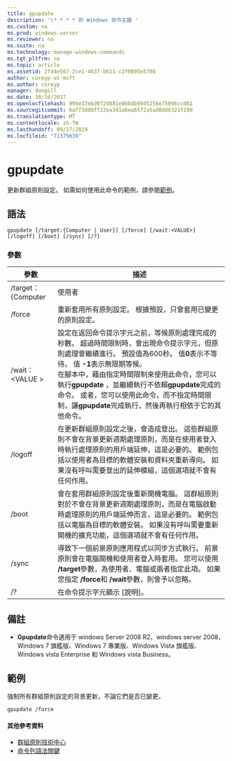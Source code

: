 ```yaml
---
title: gpupdate
description: '\* * * * 的 Windows 命令主題 '
ms.custom: na
ms.prod: windows-server
ms.reviewer: na
ms.suite: na
ms.technology: manage-windows-commands
ms.tgt_pltfrm: na
ms.topic: article
ms.assetid: 2fd4e567-2ce1-4637-b611-c2f0895e5708
author: coreyp-at-msft
ms.author: coreyp
manager: dongill
ms.date: 10/16/2017
ms.openlocfilehash: 994e37ebd972d881e06bdb99d5256e75096ccd81
ms.sourcegitcommit: 6aff3d88ff22ea141a6ea6572a5ad8dd6321f199
ms.translationtype: MT
ms.contentlocale: zh-TW
ms.lasthandoff: 09/27/2019
ms.locfileid: "71375639"
---
```

# <a name="gpupdate"></a>gpupdate

更新群組原則設定。 如需如何使用此命令的範例，請參閱[範例](#examples)。

## <a name="syntax"></a>語法

```
gpupdate [/target:{Computer | User}] [/force] [/wait:<VALUE>] [/logoff] [/boot] [/sync] [/?]
```

### <a name="parameters"></a>參數

|     參數     |                                                                                                                                                                                                                                                                                                                             描述                                                                                                                                                                                                                                                                                                                             |
|-------------------|---------------------------------------------------------------------------------------------------------------------------------------------------------------------------------------------------------------------------------------------------------------------------------------------------------------------------------------------------------------------------------------------------------------------------------------------------------------------------------------------------------------------------------------------------------------------------------------------------------------------------------------------------------------------|
| /target： {Computer |                                                                                                                                                                                                                                                                                                                                使用者                                                                                                                                                                                                                                                                                                                                |
|      /force       |                                                                                                                                                                                                                                                                                   重新套用所有原則設定。 根據預設，只會套用已變更的原則設定。                                                                                                                                                                                                                                                                                    |
|  /wait： \<VALUE >   | 設定在返回命令提示字元之前，等候原則處理完成的秒數。 超過時間限制時，會出現命令提示字元，但原則處理會繼續進行。 預設值為600秒。 值**0**表示不等待。 值 **-1**表示無限期等候。</br>在腳本中，藉由指定時間限制來使用此命令，您可以執行**gpupdate** ，並繼續執行不依賴**gpupdate**完成的命令。 或者，您可以使用此命令，而不指定時間限制，讓**gpupdate**完成執行，然後再執行相依于它的其他命令。 |
|      /logoff      |                                                                                                                                   在更新群組原則設定之後，會造成登出。 這些群組原則不會在背景更新週期處理原則，而是在使用者登入時執行處理原則的用戶端延伸，這是必要的。 範例包括以使用者為目標的軟體安裝和資料夾重新導向。 如果沒有呼叫需要登出的延伸模組，這個選項就不會有任何作用。                                                                                                                                    |
|       /boot       |                                                                                                                                       會在套用群組原則設定後重新開機電腦。 這群組原則對於不會在背景更新週期處理原則，而是在電腦啟動時處理原則的用戶端延伸而言，這是必要的。 範例包括以電腦為目標的軟體安裝。 如果沒有呼叫需要重新開機的擴充功能，這個選項就不會有任何作用。                                                                                                                                        |
|       /sync       |                                                                                                                                                                              導致下一個前景原則應用程式以同步方式執行。 前景原則會在電腦開機和使用者登入時套用。 您可以使用 **/target**參數，為使用者、電腦或兩者指定此項。 如果您指定 **/force**和 **/wait**參數，則會予以忽略。                                                                                                                                                                               |
|        /?         |                                                                                                                                                                                                                                                                                                                在命令提示字元顯示 [說明]。                                                                                                                                                                                                                                                                                                                 |

## <a name="remarks"></a>備註

-   **Gpupdate**命令適用于 windows Server 2008 R2、windows server 2008、Windows 7 旗艦版、Windows 7 專業版、Windows Vista 旗艦版、Windows vista Enterprise 和 Windows vista Business。

## <a name="examples"></a>範例

強制所有群組原則設定的背景更新，不論它們是否已變更。

```
gpupdate /force
```

#### <a name="additional-references"></a>其他參考資料

-   [群組原則技術中心](https://go.microsoft.com/fwlink/?LinkID=145531)
-   [命令列語法關鍵](command-line-syntax-key.md)
